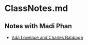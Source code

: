 # ClassNotes.md
## Notes with Madi Phan

* [Ada Lovelace and Charles Babbage](https://phanmad000.github.io/ClassNotes_md/LovelaceandBabbage.md)
